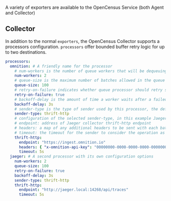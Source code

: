 A variety of exporters are available to the OpenCensus Service (both Agent and Collector)

## Collector

In addition to the normal `exporters`, the OpenCensus Collector supports a processors configuration.
`processors` offer bounded buffer retry logic for up to two destinations.

```yaml
processors:
  omnition: # A friendly name for the processor
    # num-workers is the number of queue workers that will be dequeuing batches and sending them out (default is 10)
    num-workers: 2
    # queue-size is the maximum number of batches allowed in the queue at a given time (default is 5000)
    queue-size: 100
    # retry-on-failure indicates whether queue processor should retry span batches in case of processing failure (default is true)
    retry-on-failure: true
    # backoff-delay is the amount of time a worker waits after a failed send before retrying (default is 5 seconds)
    backoff-delay: 3s
    # sender-type is the type of sender used by this processor, the default is an invalid sender so it forces one to be specified
    sender-type: thrift-http
    # configuration of the selected sender-type, in this example Jaeger thrift-http. Which supports 3 settings:
    # endpoint: address of Jaeger collector thrift-http endpoint
    # headers: a map of any additional headers to be sent with each batch (e.g.: api keys, etc)
    # timeout: the timeout for the sender to consider the operation as failed
    thrift-http:
      endpoint: "https://ingest.omnition.io"
      headers: { "x-omnition-api-key": "00000000-0000-0000-0000-000000000001" }
      timeout: 5s
  jaeger: # A second processor with its own configuration options
    num-workers: 2
    queue-size: 100
    retry-on-failure: true
    backoff-delay: 3s
    sender-type: thrift-http
    thrift-http:
      endpoint: "http://jaeger.local:14268/api/traces"
      timeout: 5s
```
